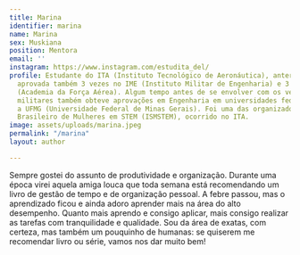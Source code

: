 ```yaml
---
title: Marina
identifier: marina
name: Marina
sex: Muskiana
position: Mentora
email: ''
instagram: https://www.instagram.com/estudita_del/
profile: Estudante do ITA (Instituto Tecnológico de Aeronáutica), anteriormente sendo
  aprovada também 3 vezes no IME (Instituto Militar de Engenharia) e 3 vezes na AFA
  (Academia da Força Aérea). Algum tempo antes de se envolver com os vestibulares
  militares também obteve aprovações em Engenharia em universidades federais, como
  a UFMG (Universidade Federal de Minas Gerais). Foi uma das organizadores do I Simpósio
  Brasileiro de Mulheres em STEM (ISMSTEM), ocorrido no ITA.
image: assets/uploads/marina.jpeg
permalink: "/marina"
layout: author

---
```

Sempre gostei do assunto de produtividade e organização. Durante uma época virei aquela amiga louca que toda semana está recomendando um livro de gestão de tempo e de organização pessoal. A febre passou, mas o aprendizado ficou e ainda adoro aprender mais na área do alto desempenho. Quanto mais aprendo e consigo aplicar, mais consigo realizar as tarefas com tranquilidade e qualidade. Sou da área de exatas, com certeza, mas também um pouquinho de humanas: se quiserem me recomendar livro ou série, vamos nos dar muito bem!